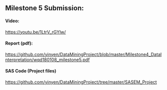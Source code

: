 ## Milestone 5 Submission:

#### Video:  
<https://youtu.be/1LtrV_rGYlw/>

#### Report (pdf):   
<https://github.com/yinyen/DataMiningProject/blob/master/Milestone4_DataInterpretation/wqd180108_milestone5.pdf>  

#### SAS Code (Project files)
https://github.com/yinyen/DataMiningProject/tree/master/SASEM_Project
